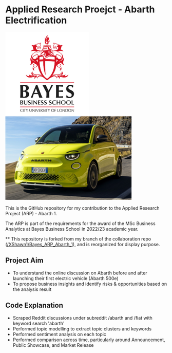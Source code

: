 # Applied Research Proejct - Abarth Electrification
<img src="images/cover2.png" alt="drawing" height="260"/> <img src="images/cover.jpg" alt="drawing" height="260"/>

This is the GitHub repository for my contribution to the Applied Research Project (ARP) - Abarth 1.

The ARP is part of the requirements for the award of the MSc Business Analytics at Bayes Business School in 2022/23 academic year.

** This repository is forked from my branch of the collaboration repo ([/XShawn1/Bayes_ARP_Abarth_1](https://github.com/XShawn1/Bayes_ARP_Abarth_1/tree/main)), and is reorganized for display purpose. 

## Project Aim
- To understand the online discussion on Abarth before and after launching their first electric vehicle (Abarth 500e)
- To propose business insights and identify risks & opportunities based on the analysis result

## Code Explanation
- Scraped Reddit discussions under subreddit /abarth and /fiat with keyword search 'abarth'
- Performed topic modelling to extract topic clusters and keywords
- Performed sentiment analysis on each topic
- Performed comparison across time, particularly around Announcement, Public Showcase, and Market Release
